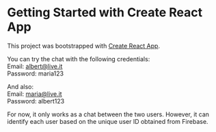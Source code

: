# Getting Started with Create React App

This project was bootstrapped with [Create React App](https://github.com/facebook/create-react-app).


You can try the chat with the following credentials: <br/>
Email: albert@live.it <br/>
Password: maria123 <br/>

And also: <br/>
Email: maria@live.it <br/>
Password: albert123 <br/>


For now, it only works as a chat between the two users. However, it can identify each user based on the unique user ID obtained from Firebase.
